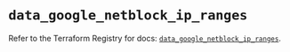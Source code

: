 # `data_google_netblock_ip_ranges`

Refer to the Terraform Registry for docs: [`data_google_netblock_ip_ranges`](https://registry.terraform.io/providers/hashicorp/google/6.24.0/docs/data-sources/netblock_ip_ranges).
